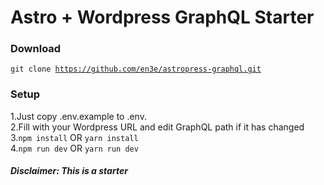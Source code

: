 # Astro + Wordpress GraphQL Starter

### Download
<code>git clone https://github.com/en3e/astropress-graphql.git </code>

### Setup
1.Just copy .env.example to .env. <br>
2.Fill with your Wordpress URL and edit GraphQL path if it has changed<br>
3.<code>npm install</code> OR <code>yarn install</code><br>
4.<code>npm run dev</code> OR <code>yarn run dev</code>

##### **Disclaimer: This is a starter**
